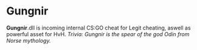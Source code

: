 # Gungnir
**Gungnir**.dll is incoming internal CS:GO cheat for Legit cheating, aswell as powerful asset for HvH.
*Trivia: Gungnir is the spear of the god Odin from Norse mythology.*
